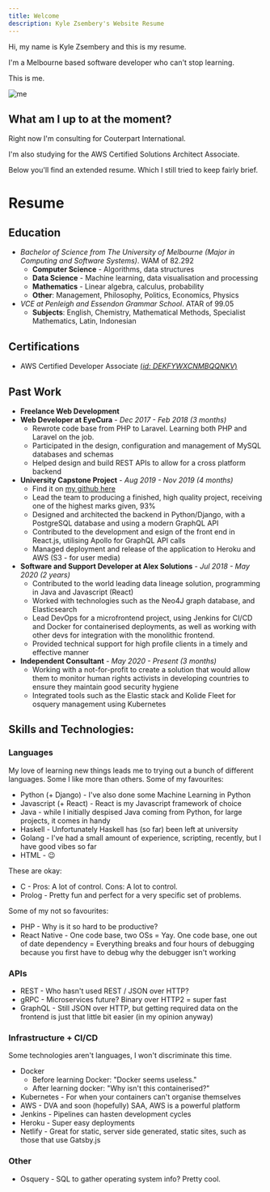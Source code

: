 ```yaml
---
title: Welcome
description: Kyle Zsembery's Website Resume
---
```


Hi, my name is Kyle Zsembery and this is my resume.

I'm a Melbourne based software developer who can't stop learning.

This is me.

![me](https://media-exp1.licdn.com/dms/image/C4E03AQGA2FEqxqXL-A/profile-displayphoto-shrink_200_200/0?e=1602115200&v=beta&t=p9Kx8tT6ziuzV_TIn7E8N8bqGj88A3foNsVYKU6USwU)

## What am I up to at the moment?
Right now I'm consulting for Couterpart International.

I'm also studying for the AWS Certified Solutions Architect Associate.

Below you'll find an extended resume. Which I still tried to keep fairly brief.

# Resume

## Education
- *Bachelor of Science from The University of Melbourne (Major in Computing and Software Systems)*. WAM of 82.292
  - **Computer Science** - Algorithms, data structures
  - **Data Science** - Machine learning, data visualisation and processing
  - **Mathematics** - Linear algebra, calculus, probability
  - **Other**: Management, Philosophy, Politics, Economics, Physics
- *VCE at Penleigh and Essendon Grammar School*. ATAR of 99.05
  - **Subjects**: English, Chemistry, Mathematical Methods, Specialist Mathematics, Latin, Indonesian

## Certifications
- AWS Certified Developer Associate <a href="https://www.youracclaim.com/badges/afee04aa-30e0-49a2-9fca-c344228ce06c/public_url" target="_blank">(*id: DEKFYWXCNMBQQNKV*)</a>

## Past Work
- **Freelance Web Development**
- **Web Developer at EyeCura** - *Dec 2017 - Feb 2018 (3 months)*
  - Rewrote code base from PHP to Laravel. Learning both PHP and Laravel on the job.
  - Participated in the design, configuration and management of MySQL databases and schemas
  - Helped design and build REST APIs to allow for a cross platform backend
- **University Capstone Project** - *Aug 2019 - Nov 2019 (4 months)*
  - Find it on <a href="https://github.com/kylezs/itproject" target="_blank">my github here</a>
  - Lead the team to producing a finished, high quality project, receiving one of the highest marks given, 93%
  - Designed and architected the backend in Python/Django, with a PostgreSQL database and using a modern GraphQL API
  - Contributed to the development and esign of the front end in React.js, utilising Apollo for GraphQL API calls
  - Managed deployment and release of the application to Heroku and AWS (S3 - for user media)
- **Software and Support Developer at Alex Solutions** - *Jul 2018 - May 2020 (2 years)*
  - Contributed to the world leading data lineage solution, programming in Java and Javascript (React)
  - Worked with technologies such as the Neo4J graph database, and Elasticsearch
  - Lead DevOps for a microfrontend project, using Jenkins for CI/CD and Docker for containerised deployments, as well as working with other devs for integration with the monolithic frontend.
  - Provided technical support for high profile clients in a timely and effective manner
- **Independent Consultant** - *May 2020 - Present (3 months)*
  - Working with a not-for-profit to create a solution that would allow them to monitor human rights activists in developing countries to ensure they maintain good security hygiene
  - Integrated tools such as the Elastic stack and Kolide Fleet for osquery management using Kubernetes

## Skills and Technologies:
### Languages
My love of learning new things leads me to trying out a bunch of different languages. Some I like more than others.
Some of my favourites:
- Python (+ Django) - I've also done some Machine Learning in Python
- Javascript (+ React) - React is my Javascript framework of choice
- Java - while I initially despised Java coming from Python, for large projects, it comes in handy
- Haskell - Unfortunately Haskell has (so far) been left at university
- Golang - I've had a small amount of experience, scripting, recently, but I have good vibes so far
- HTML - 😉

These are okay:
- C - Pros: A lot of control. Cons: A lot to control.
- Prolog - Pretty fun and perfect for a very specific set of problems.

Some of my not so favourites:
- PHP - Why is it so hard to be productive?
- React Native - One code base, two OSs = Yay. One code base, one out of date dependency = Everything breaks and four hours of debugging because you first have to debug why the debugger isn't working

### APIs
- REST - Who hasn't used REST / JSON over HTTP?
- gRPC - Microservices future? Binary over HTTP2 = super fast
- GraphQL - Still JSON over HTTP, but getting required data on the frontend is just that little bit easier (in my opinion anyway)


### Infrastructure + CI/CD
Some technologies aren't languages, I won't discriminate this time.
- Docker 
  - Before learning Docker: "Docker seems useless."
  - After learning docker: "Why isn't this containerised?"
- Kubernetes - For when your containers can't organise themselves
- AWS - DVA and soon (hopefully) SAA, AWS is a powerful platform
- Jenkins - Pipelines can hasten development cycles
- Heroku - Super easy deployments
- Netlify - Great for static, server side generated, static sites, such as those that use Gatsby.js

### Other
- Osquery - SQL to gather operating system info? Pretty cool.